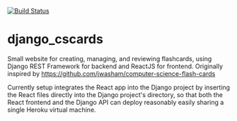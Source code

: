[![Build Status](https://travis-ci.com/B-T-D/django_cscards.svg?branch=master)](https://travis-ci.com/B-T-D/django_cscards)


# django_cscards
Small website for creating, managing, and reviewing flashcards, using Django REST Framework for backend and ReactJS for frontend. Originally inspired by https://github.com/jwasham/computer-science-flash-cards

Currently setup integrates the React app into the Django project by inserting the React files directly into the Django project's directory, so that both the React frontend and the Django API can deploy reasonably easily sharing a single Heroku virtual machine. 

